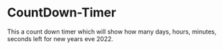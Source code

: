 # CountDown-Timer
This a count down timer which will show how many days, hours, minutes, seconds left for new years eve 2022.

